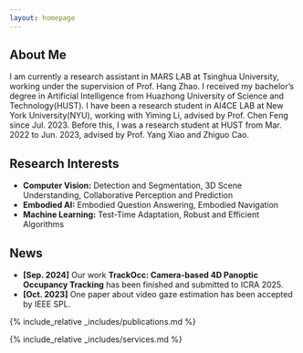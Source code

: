```yaml
---
layout: homepage
---
```


## About Me

I am currently a research assistant in MARS LAB at Tsinghua University, working under the supervision of Prof. Hang Zhao.
I received my bachelor’s degree in Artificial Intelligence from Huazhong University of Science and Technology(HUST). I have been a research student in AI4CE LAB at New York University(NYU), working with Yiming Li, advised by Prof. Chen Feng since Jul. 2023. Before this, I was a research student at HUST from Mar. 2022 to Jun. 2023, advised by Prof. Yang Xiao and Zhiguo Cao.

## Research Interests
- **Computer Vision:** Detection and Segmentation, 3D Scene Understanding, Collaborative Perception and Prediction
- **Embodied AI:** Embodied Question Answering, Embodied Navigation
- **Machine Learning:** Test-Time Adaptation, Robust and Efficient Algorithms

## News

- **[Sep. 2024]** Our work **TrackOcc: Camera-based 4D Panoptic Occupancy Tracking** has been finished and submitted to ICRA 2025.
- **[Oct. 2023]** One paper about video gaze estimation has been accepted by IEEE SPL.

{% include_relative _includes/publications.md %}

{% include_relative _includes/services.md %}
